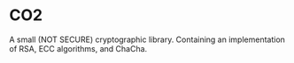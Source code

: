 # CO2
A small (NOT SECURE) cryptographic library. Containing an implementation of RSA, ECC algorithms, and ChaCha.
